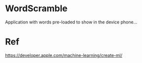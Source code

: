 # WordScramble

Application with words pre-loaded to show in the device phone...

# Ref

https://developer.apple.com/machine-learning/create-ml/
